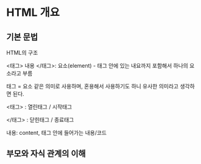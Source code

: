 # HTML 개요
## 기본 문법

HTML의 구조

<태그> 내용 </태그>: 요소(element) - 태그 안에 있는 내요까지 포함해서 하나의 요소라고 부름

태그 = 요소 같은 의미로 사용하며, 혼용해서 사용하기도 하니 유사한 의미라고 생각하면 된다.

<태그> : 열린태그 / 시작태그

</태그> : 닫힌태그 / 종료태그  

내용: content, 태그 안에 들어가는 내용/코드

## 부모와 자식 관계의 이해
